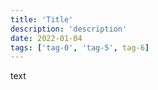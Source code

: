 ```yaml
---
title: 'Title'
description: 'description'
date: 2022-01-04
tags: ['tag-0', 'tag-5', tag-6]
---
```


text
